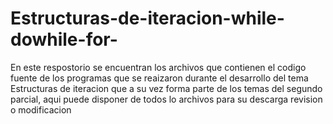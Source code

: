 # Estructuras-de-iteracion-while-dowhile-for-
En este respostorio se encuentran los archivos que contienen el codigo fuente de los programas que se reaizaron durante el desarrollo del tema Estructuras de iteracion que a su vez forma parte de los temas del segundo parcial, aqui puede disponer de todos lo archivos para su descarga revision o modificacion
